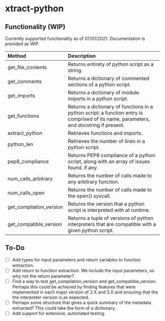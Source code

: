 
# xtract-python

## Functionality (WIP)

Currently supported functionality as of 07/01/2021. Documentation is provided as WIP.

|Method              |Description 
|:-------------------|:------------------------------|
|get_file_contents|Returns entirety of python script as a string.
|get_comments|Returns a dictionary of commented sections of a python script.
|get_imports|Returns a dictionary of module imports in a python script.
|get_functions|Returns a dictionary of functions in a python script; a function entry is comprised of its name, parameters, and docstring if present.
|extract_python|Retrieves functions and imports.
|python_len|Retrieves the number of lines in a python script.
|pep8_compliance|Returns PEP8 compliance of a python script, along with an array of issues found, if any.
|num_calls_arbitrary|Returns the number of calls made to any arbitrary function.
|num_calls_open|Returns the number of calls made to the open() syscall.
|get_compilation_version|Returns the version that a python script is interpreted with at runtime.
|get_compatible_version|Returns a tuple of versions of python interpreters that are compatible with a given python script.

## To-Do
 - [ ] Add types for input parameters and return variables to function extraction.
 - [ ] Add return to function extraction. We include the input parameters, so why not the return parameter?
 - [ ] Find a way to test get_compilation_version and get_compatible_version. Perhaps this could be achieved by finding features that were implemented in each major version of 2.X and 3.X and ensuring that the the interpreter version is as expected.
 - [ ] Perhaps some structure that gives a quick summary of the metadata extracted? This could take the form of a dictionary.
 - [ ] Add support for extensive, automated testing.
